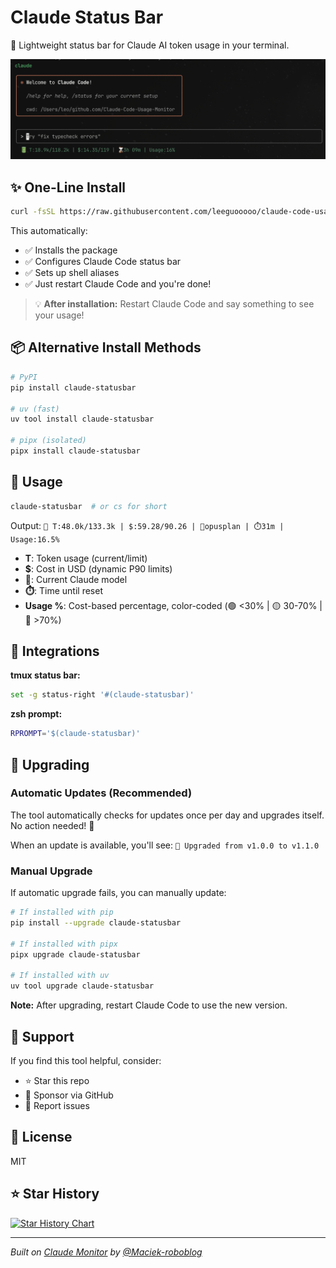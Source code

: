 # Claude Status Bar

🔋 Lightweight status bar for Claude AI token usage in your terminal.

![Claude Code Status Bar](https://raw.githubusercontent.com/leeguooooo/claude-code-usage-bar/main/img.png)

## ✨ One-Line Install

```bash
curl -fsSL https://raw.githubusercontent.com/leeguooooo/claude-code-usage-bar/main/web-install.sh | bash
```

This automatically:
- ✅ Installs the package
- ✅ Configures Claude Code status bar
- ✅ Sets up shell aliases
- ✅ Just restart Claude Code and you're done!

> 💡 **After installation:** Restart Claude Code and say something to see your usage!

## 📦 Alternative Install Methods

```bash
# PyPI
pip install claude-statusbar

# uv (fast)
uv tool install claude-statusbar

# pipx (isolated)
pipx install claude-statusbar
```

## 🚀 Usage

```bash
claude-statusbar  # or cs for short
```

Output: `🔋 T:48.0k/133.3k | $:59.28/90.26 | 🤖opusplan | ⏱️31m | Usage:16.5%`

- **T**: Token usage (current/limit)
- **$**: Cost in USD (dynamic P90 limits)
- **🤖**: Current Claude model
- **⏱️**: Time until reset
- **Usage %**: Cost-based percentage, color-coded (🟢 <30% | 🟡 30-70% | 🔴 >70%)

## 🔧 Integrations

**tmux status bar:**
```bash
set -g status-right '#(claude-statusbar)'
```

**zsh prompt:**
```bash
RPROMPT='$(claude-statusbar)'
```

## 🔄 Upgrading

### Automatic Updates (Recommended)
The tool automatically checks for updates once per day and upgrades itself. No action needed! 🎉

When an update is available, you'll see: `🔄 Upgraded from v1.0.0 to v1.1.0`

### Manual Upgrade
If automatic upgrade fails, you can manually update:

```bash
# If installed with pip
pip install --upgrade claude-statusbar

# If installed with pipx  
pipx upgrade claude-statusbar

# If installed with uv
uv tool upgrade claude-statusbar
```

**Note:** After upgrading, restart Claude Code to use the new version.

## 💖 Support

If you find this tool helpful, consider:
- ⭐ Star this repo
- 💖 Sponsor via GitHub
- 🐛 Report issues

## 📄 License

MIT

## ⭐ Star History

[![Star History Chart](https://api.star-history.com/svg?repos=leeguooooo/claude-code-usage-bar&type=Date)](https://star-history.com/#leeguooooo/claude-code-usage-bar&Date)

---

*Built on [Claude Monitor](https://github.com/Maciek-roboblog/Claude-Code-Usage-Monitor) by [@Maciek-roboblog](https://github.com/Maciek-roboblog)*